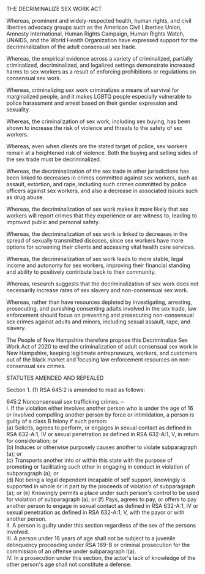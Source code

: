 THE DECRIMINALIZE SEX WORK ACT

Whereas, prominent and widely-respected health, human rights, and civil liberties advocacy groups such as the American Civil Liberties Union, Amnesty International, Human Rights Campaign, Human Rights Watch, UNAIDS, and the World Health Organization have expressed support for the decriminalization of the adult consensual sex trade.

Whereas, the empirical evidence across a variety of criminalized, partially criminalized, decriminalized, and legalized settings demonstrate increased harms to sex workers as a result of enforcing prohibitions or regulations on consensual sex work.

Whereas, criminalizing sex work criminalizes a means of survival for marginalized people, and it makes LGBTQ people especially vulnerable to police harassment and arrest based on their gender expression and sexuality.

Whereas, the criminalization of sex work, including sex buying, has been shown to increase the risk of violence and threats to the safety of sex workers.

Whereas, even when clients are the stated target of police, sex workers remain at a heightened risk of violence. Both the buying and selling sides of the sex trade must be decriminalized.

Whereas, the decriminalization of the sex trade in other jurisdictions has been linked to decreases in crimes committed against sex workers, such as assault, extortion, and rape, including such crimes committed by police officers against sex workers, and also a decrease in associated issues such as drug abuse.

Whereas, the decriminalization of sex work makes it more likely that sex workers will report crimes that they experience or are witness to, leading to improved public and personal safety.

Whereas, the decriminalization of sex work is linked to decreases in the spread of sexually transmitted diseases, since sex workers have more options for screening their clients and accessing vital health care services.

Whereas, the decriminalization of sex work leads to more stable, legal income and autonomy for sex workers, improving their financial standing and ability to positively contribute back to their community.

Whereas, research suggests that the decriminalization of sex work does not necessarily increase rates of sex slavery and non-consensual sex work.

Whereas, rather than have resources depleted by investigating, arresting, prosecuting, and punishing consenting adults involved in the sex trade, law enforcement should focus on preventing and prosecuting non-consensual sex crimes against adults and minors, including sexual assault, rape, and slavery.

The People of New Hampshire therefore propose this Decriminalize Sex Work Act of 2020 to end the criminalization of adult consensual sex work in New Hampshire, keeping legitimate entrepreneurs, workers, and customers out of the black market and focusing law enforcement resources on non-consensual sex crimes.

STATUTES AMENDED AND REPEALED

Section 1. (1) RSA 645:2 is amended to read as follows:

645:2 Nonconsensual sex trafficking crimes. –  
I. If the violation either involves another person who is under the age of 16 or involved compelling another person by force or intimidation, a person is guilty of a class B felony if such person:  
(a) Solicits, agrees to perform, or engages in sexual contact as defined in RSA 632-A:1, IV or sexual penetration as defined in RSA 632-A:1, V, in return for consideration; or  
(b) Induces or otherwise purposely causes another to violate subparagraph (a); or  
(c) Transports another into or within this state with the purpose of promoting or facilitating such other in engaging in conduct in violation of subparagraph (a); or  
(d) Not being a legal dependent incapable of self support, knowingly is supported in whole or in part by the proceeds of violation of subparagraph (a); or
(e) Knowingly permits a place under such person's control to be used for violation of subparagraph (a); or
(f) Pays, agrees to pay, or offers to pay another person to engage in sexual contact as defined in RSA 632-A:1, IV or sexual penetration as defined in RSA 632-A:1, V, with the payor or with another person.   
II. A person is guilty under this section regardless of the sex of the persons involved.  
III. A person under 16 years of age shall not be subject to a juvenile delinquency proceeding under RSA 169-B or criminal prosecution for the commission of an offense under subparagraph I(a).  
IV. In a prosecution under this section, the actor's lack of knowledge of the other person's age shall not constitute a defense.
